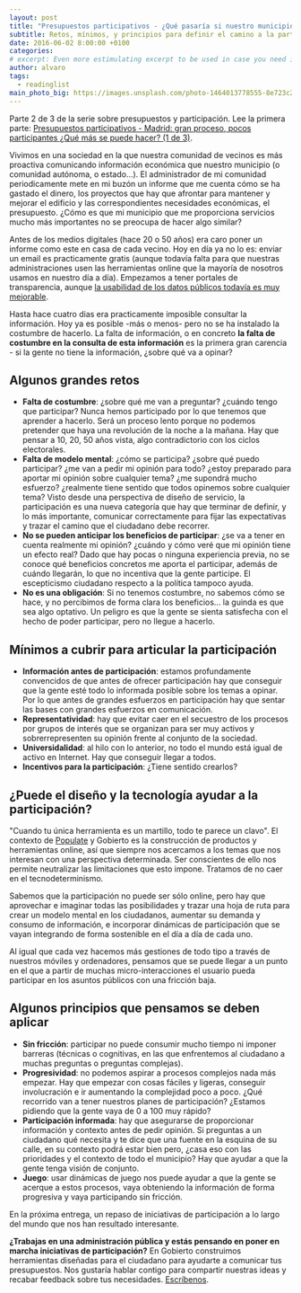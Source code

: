 ```yaml
---
layout: post
title: "Presupuestos participativos - ¿Qué pasaría si nuestro municipio fuese como nuestra comunidad de vecinos? (2 de 3)"
subtitle: Retos, mínimos, y principios para definir el camino a la participación
date: 2016-06-02 8:00:00 +0100
categories: 
# excerpt: Even more estimulating excerpt to be used in case you need it. 
author: alvaro
tags:
  - readinglist
main_photo_big: https://images.unsplash.com/photo-1464013778555-8e723c2f01f8?crop=entropy&fit=crop&fm=jpg&h=900&ixjsv=2.1.0&ixlib=rb-0.3.5&q=80&w=1600
---
```


Parte 2 de 3 de la serie sobre presupuestos y participación. Lee la primera parte: [Presupuestos participativos - Madrid: gran proceso, pocos participantes ¿Qué más se puede hacer? (1 de 3)](/blog/20160530-presupuestos-participativos.html).

<div class="separator"></div>

Vivimos en una sociedad en la que nuestra comunidad de vecinos es más proactiva comunicando información económica que nuestro municipio (o comunidad autónoma, o estado...). El administrador de mi comunidad periodicamente mete en mi buzón un informe que me cuenta cómo se ha gastado el dinero, los proyectos que hay que afrontar para mantener y mejorar el edificio y las correspondientes necesidades económicas, el presupuesto. ¿Cómo es que mi municipio que me proporciona servicios mucho más importantes no se preocupa de hacer algo similar?

Antes de los medios digitales (hace 20 o 50 años) era caro poner un informe como este en casa de cada vecino. Hoy en día ya no lo es: enviar un email es practicamente gratis (aunque todavía falta para que nuestras administraciones usen las herramientas online que la mayoría de nosotros usamos en nuestro día a día). Empezamos a tener portales de transparencia, aunque [la usabilidad de los datos públicos todavía es muy mejorable](/blog/20160411-la-usabilidad-de-los-datos.html). 

Hasta hace cuatro dias era practicamente imposible consultar la información. Hoy ya es posible -más o menos- pero no se ha instalado la costumbre de hacerlo. La falta de información, o en concreto **la falta de costumbre en la consulta de esta información** es la primera gran carencia - si la gente no tiene la información, ¿sobre qué va a opinar?

## Algunos grandes retos

- **Falta de costumbre**: ¿sobre qué me van a preguntar? ¿cuándo tengo que participar? Nunca hemos participado por lo que tenemos que aprender a hacerlo. Será un proceso lento porque no podemos pretender que haya una revolución de la noche a la mañana. Hay que pensar a 10, 20, 50 años vista, algo contradictorio con los ciclos  electorales. 
- **Falta de modelo mental**: ¿cómo se participa? ¿sobre qué puedo participar? ¿me van a pedir mi opinión para todo? ¿estoy preparado para aportar mi opinión sobre cualquier tema? ¿me supondrá mucho esfuerzo? ¿realmente tiene sentido que todos opinemos sobre cualquier tema? Visto desde una perspectiva de diseño de servicio, la participación es una nueva categoría que hay que terminar de definir, y lo más importante, comunicar correctamente para fijar las expectativas y trazar el camino que el ciudadano debe recorrer. 
- **No se pueden anticipar los beneficios de participar**: ¿se va a tener en cuenta realmente mi opinión? ¿cuándo y cómo veré que mi opinión tiene un efecto real? Dado que hay pocas o ninguna experiencia previa, no se conoce qué beneficios concretos me aporta el participar, además de cuándo llegarán, lo que no incentiva que la gente participe. El escepticismo ciudadano respecto a la política tampoco ayuda. 
- **No es una obligación**: Si no tenemos costumbre, no sabemos cómo se hace, y no percibimos de forma clara los beneficios... la guinda es que sea algo optativo. Un peligro es que la gente se sienta satisfecha con el hecho de poder participar, pero no llegue a hacerlo.


## Mínimos a cubrir para articular la participación

- **Información antes de participación**: estamos profundamente convencidos de que antes de ofrecer participación hay que conseguir que la gente esté todo lo informada posible sobre los temas a opinar. Por lo que antes de grandes esfuerzos en participación hay que sentar las bases con grandes esfuerzos en comunicación. 
- **Representatividad**: hay que evitar caer en el secuestro de los procesos por grupos de interés que se organizan para ser muy activos y sobrerrepresenten su opinión frente al conjunto de la sociedad. 
- **Universidalidad**: al hilo con lo anterior, no todo el mundo está igual de activo en Internet. Hay que conseguir llegar a todos.
- **Incentivos para la participación**: ¿Tiene sentido crearlos?


## ¿Puede el diseño y la tecnología ayudar a la participación? 

"Cuando tu única herramienta es un martillo, todo te parece un clavo". El contexto de [Populate](http://populate.tools) y Gobierto es la construcción de productos y herramientas online, así que siempre nos acercamos a los temas que nos interesan con una perspectiva determinada. Ser conscientes de ello nos permite neutralizar las limitaciones que esto impone. Tratamos de no caer en el tecnodeterminismo.

Sabemos que la participación no puede ser sólo online, pero hay que aprovechar e imaginar todas las posibilidades y trazar una hoja de ruta para crear un modelo mental en los ciudadanos, aumentar su demanda y consumo de información, e incorporar dinámicas de participación que se vayan integrando de forma sostenible en el día a día de cada uno. 

Al igual que cada vez hacemos más gestiones de todo tipo a través de nuestros móviles y ordenadores, pensamos que se puede llegar a un punto en el que a partir de muchas micro-interacciones el usuario pueda participar en los asuntos públicos con una fricción baja. 


## Algunos principios que pensamos se deben aplicar 

* **Sin fricción**: participar no puede consumir mucho tiempo ni imponer barreras (técnicas o cognitivas, en las que enfrentemos al ciudadano a muchas preguntas o preguntas complejas). 
* **Progresividad**: no podemos aspirar a procesos complejos nada más empezar. Hay que empezar con cosas fáciles y ligeras, conseguir involucración e ir aumentando la complejidad poco a poco. ¿Qué recorrido van a tener nuestros planes de participación? ¿Estamos pidiendo que la gente vaya de 0 a 100 muy rápido?
* **Participación informada**: hay que asegurarse de proporcionar información y contexto antes de pedir opinión. Si preguntas a un ciudadano qué necesita y te dice que una fuente en la esquina de su calle, en su contexto podrá estar bien pero, ¿casa eso con las prioridades y el contexto de todo el municipio? Hay que ayudar a que la gente tenga visión de conjunto.
* **Juego**: usar dinámicas de juego nos puede ayudar a que la gente se acerque a estos procesos, vaya obteniendo la información de forma progresiva y vaya participando sin fricción. 


En la próxima entrega, un repaso de iniciativas de participación a lo largo del mundo que nos han resultado interesante. 

<div class="separator"></div>

**¿Trabajas en una administración pública y estás pensando en poner en marcha iniciativas de participación?** En Gobierto construimos herramientas diseñadas para el ciudadano para ayudarte a comunicar tus presupuestos. Nos gustaría hablar contigo para compartir nuestras ideas y recabar feedback sobre tus necesidades. [Escríbenos](mailto:abre@gobierto.es).
